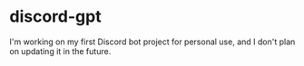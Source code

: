# discord-gpt
I'm working on my first Discord bot project for personal use, and I don't plan on updating it in the future.
